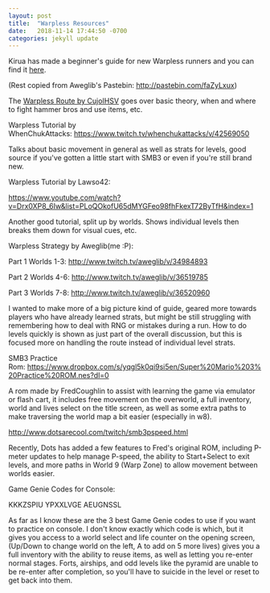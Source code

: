 ```yaml
---
layout: post
title:  "Warpless Resources"
date:   2018-11-14 17:44:50 -0700
categories: jekyll update
---
```


Kirua has made a beginner's guide for new Warpless runners and you can find it [here](http://earlyhammer.net/index.php/Beginner_Warpless_Notes "Beginner Warpless Notes").

(Rest copied from Aweglib's Pastebin: <http://pastebin.com/faZyLxux>)

The [Warpless Route by CujoIHSV](http://earlyhammer.net/index.php/Warpless_Route_Guide "Warpless Route Guide") goes over basic theory, when and where to fight hammer bros and use items, etc.

Warpless Tutorial by WhenChukAttacks: <https://www.twitch.tv/whenchukattacks/v/42569050>

Talks about basic movement in general as well as strats for levels, good source if you've gotten a little start with SMB3 or even if you're still brand new.

Warpless Tutorial by Lawso42:

<https://www.youtube.com/watch?v=Drx0XP8_6Iw&list=PLoQOkofU65dMYGFeo98fhFkexT72ByTfH&index=1>

Another good tutorial, split up by worlds. Shows individual levels then breaks them down for visual cues, etc.

Warpless Strategy by Aweglib(me :P):

Part 1 Worlds 1-3: <http://www.twitch.tv/aweglib/v/34984893>

Part 2 Worlds 4-6: <http://www.twitch.tv/aweglib/v/36519785>

Part 3 Worlds 7-8: <http://www.twitch.tv/aweglib/v/36520960>

I wanted to make more of a big picture kind of guide, geared more towards players who have already learned strats, but might be still struggling with remembering how to deal with RNG or mistakes during a run. How to do levels quickly is shown as just part of the overall discussion, but this is focused more on handling the route instead of individual level strats.

SMB3 Practice Rom: <https://www.dropbox.com/s/yqgl5k0qi9si5en/Super%20Mario%203%20Practice%20ROM.nes?dl=0>

A rom made by FredCoughlin to assist with learning the game via emulator or flash cart, it includes free movement on the overworld, a full inventory, world and lives select on the title screen, as well as some extra paths to make traversing the world map a bit easier (especially in w8).

<http://www.dotsarecool.com/twitch/smb3pspeed.html>

Recently, Dots has added a few features to Fred's original ROM, including P-meter updates to help manage P-speed, the ability to Start+Select to exit levels, and more paths in World 9 (Warp Zone) to allow movement between worlds easier.

Game Genie Codes for Console:

KKKZSPIU YPXXLVGE AEUGNSSL

As far as I know these are the 3 best Game Genie codes to use if you want to practice on console. I don't know exactly which code is which, but it gives you access to a world select and life counter on the opening screen, (Up/Down to change world on the left, A to add on 5 more lives) gives you a full inventory with the ability to reuse items, as well as letting you re-enter normal stages. Forts, airships, and odd levels like the pyramid are unable to be re-enter after completion, so you'll have to suicide in the level or reset to get back into them.
